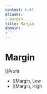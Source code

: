```yaml
---
context: null
aliases:
- margin
title: Margin
domain:
- ''
---
```


# Margin

[[Profit

- [[Margin, Low
- [[Margin, High
